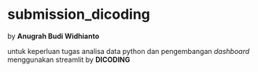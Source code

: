 # submission_dicoding
by **Anugrah Budi Widhianto**

untuk keperluan tugas analisa data python dan pengembangan _dashboard_ menggunakan streamlit by **DICODING**
